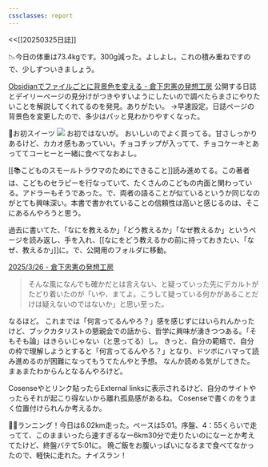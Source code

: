 ```yaml
---
cssclasses: report
---
```

<<[[20250325日誌]]

📉今日の体重は73.4kgです。300g減った。よしよし。これの積み重ねですので、少しずついきましょう。

[Obsidianでファイルごとに背景色を変える - 倉下忠憲の発想工房](https://scrapbox.io/rashitamemo/Obsidian%E3%81%A7%E3%83%95%E3%82%A1%E3%82%A4%E3%83%AB%E3%81%94%E3%81%A8%E3%81%AB%E8%83%8C%E6%99%AF%E8%89%B2%E3%82%92%E5%A4%89%E3%81%88%E3%82%8B)
公開する日誌とデイリーページの見分けがつきやすいようにしたいので調べたらまさにやりたいことを解説してくれてるのを発見。ありがたい。
→早速設定。日誌ページの背景色を変更したので、多少はパッと見わかりやすくなった。

🍰お初スイーツ
![](https://gyazo.com/c99ca9196d2c45626310a924dcaac13d/raw)
お初ではないが。
おいしいのでよく買ってる。甘さしっかりあるけど、カカオ感もあっていい。チョコチップが入ってて、チョコケーキとあっててコーヒーと一緒に食べてなおよし。

[[📚こどものスモールトラウマのためにできること]]読み進めてる。この著者は、こどものセラピーを行なっていて、たくさんのこどもの内面と関わっている。アドラーもそうであった。で、両者の語ることが似ているというか同じなのがとても興味深い。本書で書かれていることの信頼性は高いと感じるのは、そこにあるんやろうと思う。

過去に書いてた、「なにを教えるか」「どう教えるか」「なぜ教えるか」というページを読み返し、手を入れ、[[なにをどう教えるかの前に持っておきたい、「なぜ、教えるか」]]に。で、公開用のフォルダに移動。

[2025/3/26 - 倉下忠憲の発想工房](https://scrapbox.io/rashitamemo/2025%2F3%2F26)
> そんな風になんでも確かだとは言えない、と疑っていった先にデカルトがたどり着いたのが「いや、まてよ。こうして疑っている何かがあることだけは疑えないのではないか」と思い至った。
 
なるほど。
これまでは「何言ってるんやろ？」感を感じずにはいられんかったけど、ブックカタリストの懇親会での話から、哲学に興味が湧きつつある。「そもそも論」はきらいじゃない（と思ってる）し。
きっと、自分の範疇で、自分の枠で理解しようとすると「何言ってるんやろ？」となり、ドツボにハマって読み進めるのが困難になってもうてたんやと予想。
なんか読める気がしてきた。まぁまたわからんとなるんやろけど。

Cosenseやとリンク貼ったらExternal linksに表示されるけど、自分のサイトやったらそれが起こり得ないから離れ孤島感があるね。
Cosenseで書くのをうまく位置付けられんか考えるか。

🏃‍♀️ランニング！今日は6.02km走った。ペースは5:01。序盤、4：55くらいで走ってて、このままいったら速すぎるなー6km30分で走りたいのになーとか考えてたけど、終盤バテて5:01に。
晩ご飯をお腹いっぱいになるまで食べてなかったので、軽快に走れた。ナイスラン！
